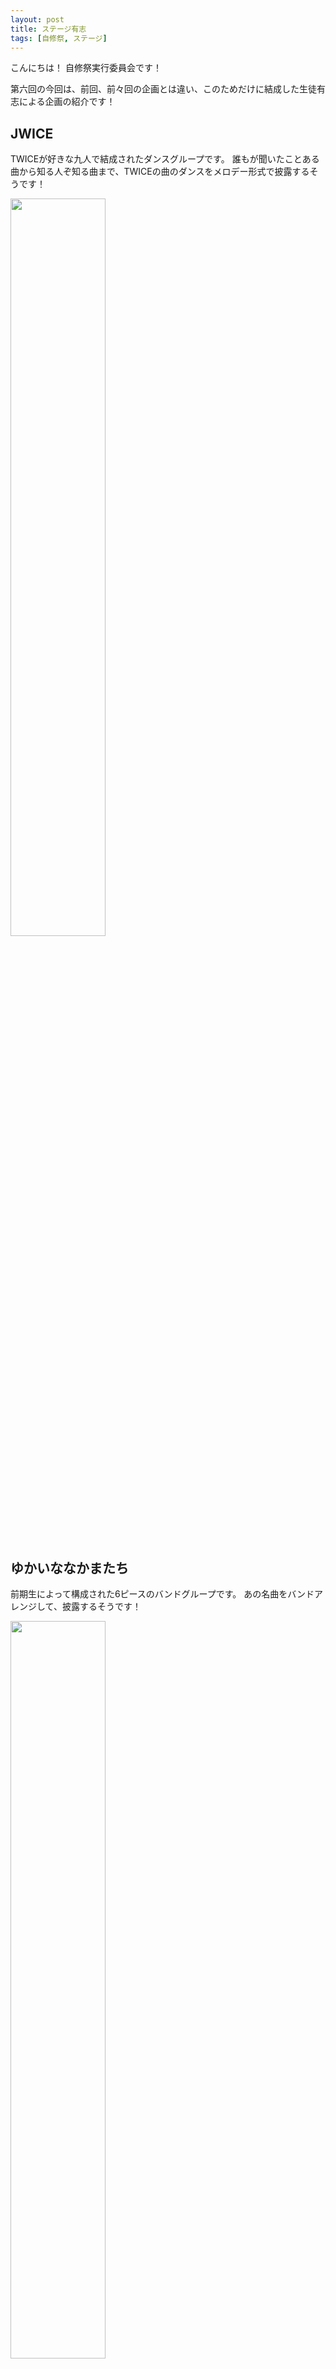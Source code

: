 ```yaml
---
layout: post
title: ステージ有志
tags: [自修祭, ステージ]
---
```


こんにちは！
自修祭実行委員会です！

第六回の今回は、前回、前々回の企画とは違い、このためだけに結成した生徒有志による企画の紹介です！

## JWICE
TWICEが好きな九人で結成されたダンスグループです。
誰もが聞いたことある曲から知る人ぞ知る曲まで、TWICEの曲のダンスをメロデー形式で披露するそうです！

<img src="https://jsfes.github.io/img/1008/8-1.jpeg" alt="" width="55%" style="display: inline;">

## ゆかいななかまたち
前期生によって構成された6ピースのバンドグループです。
あの名曲をバンドアレンジして、披露するそうです！

<img src="https://jsfes.github.io/img/1008/8-3.jpeg" alt="" width="55%" style="display: inline;">

## 四宮財閥
有志企画で唯一のソロでの出演です。
ポップでコミカルな曲に合わせてダンスを披露するそうです！

<img src="https://jsfes.github.io/img/1008/8-4.jpeg" alt="" width="55%" style="display: inline;">

## Red Youth
5年生で構成された5ピースのバンドグループです。
定番曲や隠れた名曲など、様々な曲を披露するそうです！

<img src="https://jsfes.github.io/img/1008/8-2.jpg" alt="" width="55%" style="display: inline;">


以上で、ステージ企画の紹介がすべて終わりました！
いかがでしたか?

ステージの情報はサイト上にもあります。

[ステージ](https://www.jishukan.ed.jp/seitokai/seitokaiHP/tanbun2022/projects/stage.html)

次回は部活企画の紹介をします!
お楽しみに ﾉｼ
